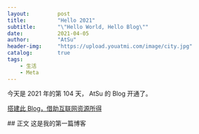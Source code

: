 ```yaml
---
layout:         post
title:          "Hello 2021"
subtitle:       "\"Hello World, Hello Blog\""
date:           2021-04-05
author:         "AtSu"
header-img:     "https://upload.youatmi.com/image/city.jpg"
catalog:        true
tags:
    - 生活
    - Meta
---
```

今天是 2021 年的第 104 天， AtSu 的 Blog 开通了。

[搭建此 Blog，借助互联网资源所得](#build)

<p id="build"></p>
## 正文
这是我的第一篇博客